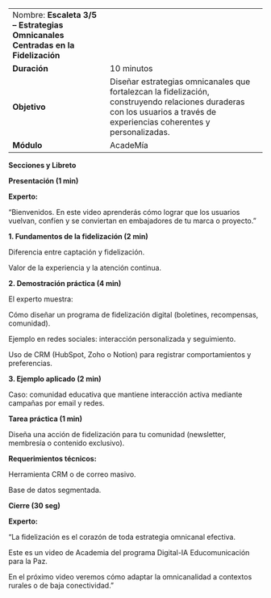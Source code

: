 |     |     |
| --- | --- |
| Nombre: **Escaleta 3/5 – Estrategias Omnicanales Centradas en la Fidelización** |     |
| **Duración** | 10 minutos |
| **Objetivo** | Diseñar estrategias omnicanales que fortalezcan la fidelización, construyendo relaciones duraderas con los usuarios a través de experiencias coherentes y personalizadas. |
| **Módulo** | AcadeMía |

**Secciones y Libreto**

**Presentación (1 min)**

**Experto:**

“Bienvenidos. En este video aprenderás cómo lograr que los usuarios vuelvan, confíen y se conviertan en embajadores de tu marca o proyecto.”

**1\. Fundamentos de la fidelización (2 min)**

Diferencia entre captación y fidelización.

Valor de la experiencia y la atención continua.

**2\. Demostración práctica (4 min)**

El experto muestra:

Cómo diseñar un programa de fidelización digital (boletines, recompensas, comunidad).

Ejemplo en redes sociales: interacción personalizada y seguimiento.

Uso de CRM (HubSpot, Zoho o Notion) para registrar comportamientos y preferencias.

**3\. Ejemplo aplicado (2 min)**

Caso: comunidad educativa que mantiene interacción activa mediante campañas por email y redes.

**Tarea práctica (1 min)**

Diseña una acción de fidelización para tu comunidad (newsletter, membresía o contenido exclusivo).

**Requerimientos técnicos:**

Herramienta CRM o de correo masivo.

Base de datos segmentada.

**Cierre (30 seg)**

**Experto:**

“La fidelización es el corazón de toda estrategia omnicanal efectiva.

Este es un video de Academia del programa Digital-IA Educomunicación para la Paz.

En el próximo video veremos cómo adaptar la omnicanalidad a contextos rurales o de baja conectividad.”